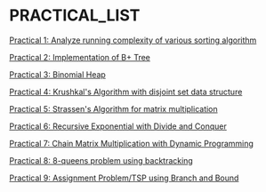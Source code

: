 PRACTICAL_LIST
==============
[Practical 1: Analyze running complexity of various sorting algorithm](1.sort/doc/practical1.pdf)

[Practical 2: Implementation of B+ Tree](2.bPlusTree/doc/practical2.pdf)

[Practical 3: Binomial Heap](3.binomial_heap/doc/practical3.pdf)

[Practical 4: Krushkal's Algorithm with disjoint set data structure](4.krushkal/doc/krushkal.pdf)

[Practical 5: Strassen's Algorithm for matrix multiplication](5.strassen/doc)

[Practical 6: Recursive Exponential with Divide and Conquer](6.recursiveExponential/doc/practical6.pdf)

[Practical 7: Chain Matrix Multiplication with Dynamic Programming](7.chain_matrix_multiplication_DP/doc/practical6.pdf)

[Practical 8: 8-queens problem using backtracking](6.recursiveExponential/doc/practical6.pdf)

[Practical 9: Assignment Problem/TSP using Branch and Bound](9.tsp/doc/practical9.pdf)
